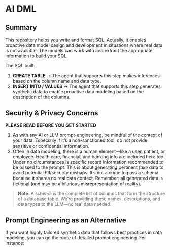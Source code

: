 # AI DML

## Summary
This repository helps you write and format SQL. Actually, it enables proactive data model design and development in situations where real data is not available. The models can work with and extract the appropriate information to build your SQL.

The SQL built:
1. **CREATE TABLE** → The agent that supports this step makes inferences based on the column name and data type.
2. **INSERT INTO / VALUES** → The agent that supports this step generates synthetic data to enable proactive data modeling based on the description of the columns.

## Security & Privacy Concerns

**PLEASE READ BEFORE YOU GET STARTED**

1. As with any AI or LLM prompt-engineering, be mindful of the context of your data. Especially if it’s a non-sanctioned tool, do not provide sensitive or confidential information.
2. Often in data modeling, there is a human element—like a user, patient, or employee. Health care, financial, and banking info are included here too. Under no circumstances is specific record information recommended to be passed to the prompt. This is about generating pertinent *fake* data to avoid potential PII/security mishaps. It’s not a crime to pass a schema because it shares no real data context. Remember: all generated data is fictional (and may be a hilarious misrepresentation of reality).

> **Note**: A schema is the complete list of columns that form the structure of a database table. We’re providing these names, descriptions, and data types to the LLM—no real data needed.

## Prompt Engineering as an Alternative

If you want highly tailored synthetic data that follows best practices in data modeling, you can go the route of detailed prompt engineering. For instance: